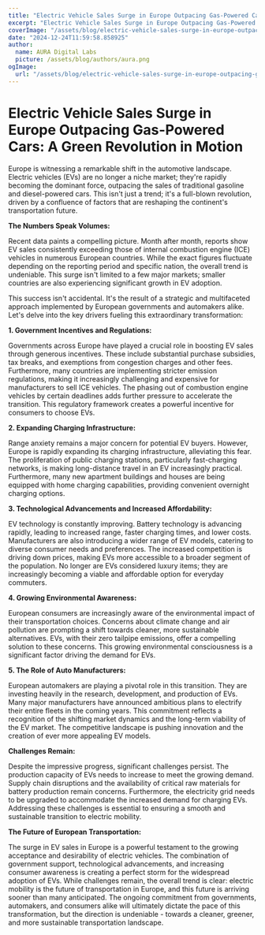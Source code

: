 ```yaml
---
title: "Electric Vehicle Sales Surge in Europe Outpacing Gas-Powered Cars"
excerpt: "Electric Vehicle Sales Surge in Europe Outpacing Gas-Powered Cars: A Green Revolution in Motion  Europe is witnessing a remarkable shift in the auto"
coverImage: "/assets/blog/electric-vehicle-sales-surge-in-europe-outpacing-gas-powered-cars.jpg"
date: "2024-12-24T11:59:58.858925"
author:
  name: AURA Digital Labs
  picture: /assets/blog/authors/aura.png
ogImage:
  url: "/assets/blog/electric-vehicle-sales-surge-in-europe-outpacing-gas-powered-cars.jpg"
---
```


# Electric Vehicle Sales Surge in Europe Outpacing Gas-Powered Cars: A Green Revolution in Motion

Europe is witnessing a remarkable shift in the automotive landscape.  Electric vehicles (EVs) are no longer a niche market; they're rapidly becoming the dominant force, outpacing the sales of traditional gasoline and diesel-powered cars.  This isn't just a trend; it's a full-blown revolution, driven by a confluence of factors that are reshaping the continent's transportation future.

**The Numbers Speak Volumes:**

Recent data paints a compelling picture.  Month after month, reports show EV sales consistently exceeding those of internal combustion engine (ICE) vehicles in numerous European countries.  While the exact figures fluctuate depending on the reporting period and specific nation, the overall trend is undeniable.  This surge isn't limited to a few major markets; smaller countries are also experiencing significant growth in EV adoption.

This success isn't accidental. It's the result of a strategic and multifaceted approach implemented by European governments and automakers alike.  Let's delve into the key drivers fueling this extraordinary transformation:

**1.  Government Incentives and Regulations:**

Governments across Europe have played a crucial role in boosting EV sales through generous incentives.  These include substantial purchase subsidies, tax breaks, and exemptions from congestion charges and other fees.  Furthermore, many countries are implementing stricter emission regulations, making it increasingly challenging and expensive for manufacturers to sell ICE vehicles.  The phasing out of combustion engine vehicles by certain deadlines adds further pressure to accelerate the transition.  This regulatory framework creates a powerful incentive for consumers to choose EVs.


**2. Expanding Charging Infrastructure:**

Range anxiety remains a major concern for potential EV buyers.  However,  Europe is rapidly expanding its charging infrastructure, alleviating this fear.  The proliferation of public charging stations, particularly fast-charging networks, is making long-distance travel in an EV increasingly practical.  Furthermore, many new apartment buildings and houses are being equipped with home charging capabilities, providing convenient overnight charging options.


**3.  Technological Advancements and Increased Affordability:**

EV technology is constantly improving.  Battery technology is advancing rapidly, leading to increased range, faster charging times, and lower costs.  Manufacturers are also introducing a wider range of EV models, catering to diverse consumer needs and preferences.  The increased competition is driving down prices, making EVs more accessible to a broader segment of the population.  No longer are EVs considered luxury items; they are increasingly becoming a viable and affordable option for everyday commuters.


**4.  Growing Environmental Awareness:**

European consumers are increasingly aware of the environmental impact of their transportation choices.  Concerns about climate change and air pollution are prompting a shift towards cleaner, more sustainable alternatives.  EVs, with their zero tailpipe emissions, offer a compelling solution to these concerns.  This growing environmental consciousness is a significant factor driving the demand for EVs.


**5.  The Role of Auto Manufacturers:**

European automakers are playing a pivotal role in this transition.  They are investing heavily in the research, development, and production of EVs.  Many major manufacturers have announced ambitious plans to electrify their entire fleets in the coming years. This commitment reflects a recognition of the shifting market dynamics and the long-term viability of the EV market.  The competitive landscape is pushing innovation and the creation of ever more appealing EV models.


**Challenges Remain:**

Despite the impressive progress, significant challenges persist.  The production capacity of EVs needs to increase to meet the growing demand.  Supply chain disruptions and the availability of critical raw materials for battery production remain concerns.  Furthermore, the electricity grid needs to be upgraded to accommodate the increased demand for charging EVs.  Addressing these challenges is essential to ensuring a smooth and sustainable transition to electric mobility.


**The Future of European Transportation:**

The surge in EV sales in Europe is a powerful testament to the growing acceptance and desirability of electric vehicles.  The combination of government support, technological advancements, and increasing consumer awareness is creating a perfect storm for the widespread adoption of EVs.  While challenges remain, the overall trend is clear: electric mobility is the future of transportation in Europe, and this future is arriving sooner than many anticipated.  The ongoing commitment from governments, automakers, and consumers alike will ultimately dictate the pace of this transformation, but the direction is undeniable - towards a cleaner, greener, and more sustainable transportation landscape.
